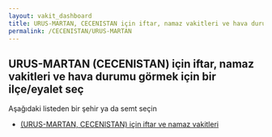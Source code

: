 ```yaml
---
layout: vakit_dashboard
title: URUS-MARTAN, CECENISTAN için iftar, namaz vakitleri ve hava durumu - ilçe/eyalet seç
permalink: /CECENISTAN/URUS-MARTAN
---
```


## URUS-MARTAN (CECENISTAN) için iftar, namaz vakitleri ve hava durumu  görmek için bir ilçe/eyalet seç

Aşağıdaki listeden bir şehir ya da semt seçin

* [ (URUS-MARTAN, CECENISTAN) için iftar ve namaz vakitleri](/CECENISTAN/URUS-MARTAN/)

<script type="text/javascript">
  var GLOBAL_COUNTRY = 'CECENISTAN';
  var GLOBAL_CITY = 'URUS-MARTAN';
  var GLOBAL_STATE = 'URUS-MARTAN';
</script>
